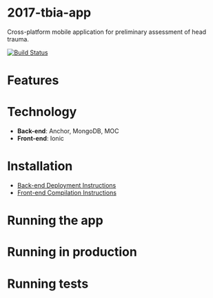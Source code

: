 # 2017-tbia-app
Cross-platform mobile application for preliminary assessment of head trauma.

[![Build Status](https://travis-ci.org/bu-else/2017-tbia-app.svg?branch=Develop)](https://travis-ci.org/bu-else/2017-tbia-app)

# Features

# Technology
- **Back-end**: Anchor, MongoDB, MOC
- **Front-end**: Ionic

# Installation
- [Back-end Deployment Instructions]()
- [Front-end Compilation Instructions]()

# Running the app

# Running in production

# Running tests